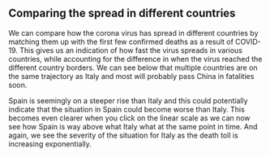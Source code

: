 ## Comparing the spread in different countries
We can compare how the corona virus has spread in different countries by matching them up with the first few confirmed deaths as a result of COVID-19.
This gives us an indication of how fast the virus spreads in various countries, while accounting for the difference in when the virus reached the different country borders.
We can see below that multiple countries are on the same trajectory as Italy and most will probably pass China in fatalities soon.  

Spain is seemingly on a steeper rise than Italy and this could potentially indicate that the situation in Spain could become worse than Italy.
This becomes even clearer when you click on the linear scale as we can now see how Spain is way above what Italy what at the same point in time.
And again, we see the severity of the situation for Italy as the death toll is increasing exponentially.
